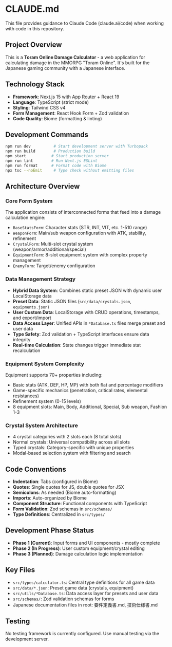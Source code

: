 # CLAUDE.md

This file provides guidance to Claude Code (claude.ai/code) when working with code in this repository.

## Project Overview
This is a **Toram Online Damage Calculator** - a web application for calculating damage in the MMORPG "Toram Online". It's built for the Japanese gaming community with a Japanese interface.

## Technology Stack
- **Framework**: Next.js 15 with App Router + React 19
- **Language**: TypeScript (strict mode)
- **Styling**: Tailwind CSS v4
- **Form Management**: React Hook Form + Zod validation
- **Code Quality**: Biome (formatting & linting)

## Development Commands
```bash
npm run dev          # Start development server with Turbopack
npm run build        # Production build
npm start           # Start production server
npm run lint        # Run Next.js ESLint
npm run format      # Format code with Biome
npx tsc --noEmit     # Type check without emitting files
```

## Architecture Overview

### Core Form System
The application consists of interconnected forms that feed into a damage calculation engine:
- `BaseStatsForm`: Character stats (STR, INT, VIT, etc. 1-510 range)
- `WeaponForm`: Main/sub weapon configuration with ATK, stability, refinement
- `CrystalForm`: Multi-slot crystal system (weapon/armor/additional/special)
- `EquipmentForm`: 8-slot equipment system with complex property management
- `EnemyForm`: Target/enemy configuration

### Data Management Strategy
- **Hybrid Data System**: Combines static preset JSON with dynamic user LocalStorage data
- **Preset Data**: Static JSON files (`src/data/crystals.json`, `equipments.json`) 
- **User Custom Data**: LocalStorage with CRUD operations, timestamps, and export/import
- **Data Access Layer**: Unified APIs in `*Database.ts` files merge preset and user data
- **Type Safety**: Zod validation + TypeScript interfaces ensure data integrity
- **Real-time Calculation**: State changes trigger immediate stat recalculation

### Equipment System Complexity
Equipment supports 70+ properties including:
- Basic stats (ATK, DEF, HP, MP) with both flat and percentage modifiers
- Game-specific mechanics (penetration, critical rates, elemental resistances)
- Refinement system (0-15 levels)
- 8 equipment slots: Main, Body, Additional, Special, Sub weapon, Fashion 1-3

### Crystal System Architecture
- 4 crystal categories with 2 slots each (8 total slots)
- Normal crystals: Universal compatibility across all slots
- Typed crystals: Category-specific with unique properties
- Modal-based selection system with filtering and search

## Code Conventions
- **Indentation**: Tabs (configured in Biome)
- **Quotes**: Single quotes for JS, double quotes for JSX
- **Semicolons**: As needed (Biome auto-formatting)
- **Imports**: Auto-organized by Biome
- **Component Structure**: Functional components with TypeScript
- **Form Validation**: Zod schemas in `src/schemas/`
- **Type Definitions**: Centralized in `src/types/`

## Development Phase Status
- **Phase 1 (Current)**: Input forms and UI components - mostly complete
- **Phase 2 (In Progress)**: User custom equipment/crystal editing
- **Phase 3 (Planned)**: Damage calculation logic implementation

## Key Files
- `src/types/calculator.ts`: Central type definitions for all game data
- `src/data/*.json`: Preset game data (crystals, equipment)
- `src/utils/*Database.ts`: Data access layer for presets and user data
- `src/schemas/`: Zod validation schemas for forms
- Japanese documentation files in root: 要件定義書.md, 技術仕様書.md

## Testing
No testing framework is currently configured. Use manual testing via the development server.
